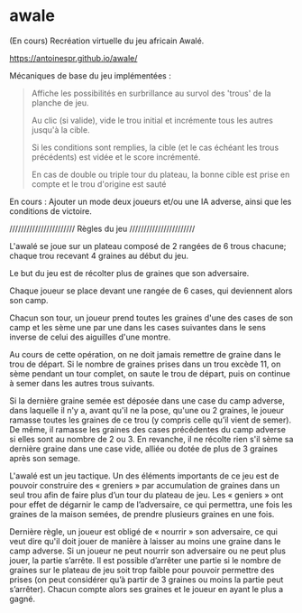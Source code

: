 # awale
(En cours) Recréation virtuelle du jeu africain Awalé.

https://antoinespr.github.io/awale/



Mécaniques de base du jeu implémentées : 
> Affiche les possibilités en surbrillance au survol des 'trous' de la planche de jeu.
> 
> Au clic (si valide), vide le trou initial et incrémente tous les autres jusqu'à la cible.
> 
> Si les conditions sont remplies, la cible (et le cas échéant les trous précédents) est vidée et le score incrémenté.
> 
> En cas de double ou triple tour du plateau, la bonne cible est prise en compte et le trou d'origine est sauté



En cours : Ajouter un mode deux joueurs et/ou une IA adverse, ainsi que les conditions de victoire.

/////////////////////// Règles du jeu ///////////////////////

L'awalé se joue sur un plateau composé de 2 rangées de 6 trous chacune; chaque trou recevant 4 graines au début du jeu.

Le but du jeu est de récolter plus de graines que son adversaire.

Chaque joueur se place devant une rangée de 6 cases, qui deviennent alors son camp.

Chacun son tour, un joueur prend toutes les graines d'une des cases de son camp et les sème une par une dans les cases suivantes dans le sens inverse de celui des aiguilles d'une montre. 

Au cours de cette opération, on ne doit jamais remettre de graine dans le trou de départ. Si le nombre de graines prises dans un trou excède 11, on sème pendant un tour complet, on saute le trou de départ, puis on continue à semer dans les autres trous suivants.

Si la dernière graine semée est déposée dans une case du camp adverse, dans laquelle il n'y a, avant qu'il ne la pose, qu'une ou 2 graines, le joueur ramasse toutes les graines de ce trou (y compris celle qu’il vient de semer). De même, il ramasse les graines des cases précédentes du camp adverse si elles sont au nombre de 2 ou 3. En revanche, il ne récolte rien s'il sème sa dernière graine dans une case vide, alliée ou dotée de plus de 3 graines après son semage.
 
L'awalé est un jeu tactique. Un des éléments importants de ce jeu est de pouvoir construire des « greniers » par accumulation de graines dans un seul trou afin de faire plus d’un tour du plateau de jeu. Les « geniers » ont pour effet de dégarnir le camp de l’adversaire, ce qui permettra, une fois les graines de la maison semées, de prendre plusieurs graines en une fois.

Dernière règle, un joueur est obligé de « nourrir » son adversaire, ce qui veut dire qu'il doit jouer de manière à laisser au moins une graine dans le camp adverse. Si un joueur ne peut nourrir son adversaire ou ne peut plus jouer, la partie s’arrête. Il est possible d’arrêter une partie si le nombre de graines sur le plateau de jeu soit trop faible pour pouvoir permettre des prises (on peut considérer qu’à partir de 3 graines ou moins la partie peut s’arrêter). Chacun compte alors ses graines et le joueur en ayant le plus a gagné.
